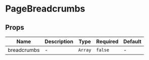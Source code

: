 # PageBreadcrumbs

## Props

<!-- @vuese:PageBreadcrumbs:props:start -->
|Name|Description|Type|Required|Default|
|---|---|---|---|---|
|breadcrumbs|-|`Array`|`false`|-|

<!-- @vuese:PageBreadcrumbs:props:end -->


